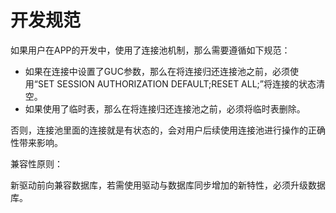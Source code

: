 # 开发规范<a name="ZH-CN_TOPIC_0244720257"></a>

如果用户在APP的开发中，使用了连接池机制，那么需要遵循如下规范：

-   如果在连接中设置了GUC参数，那么在将连接归还连接池之前，必须使用“SET SESSION AUTHORIZATION DEFAULT;RESET ALL;”将连接的状态清空。
-   如果使用了临时表，那么在将连接归还连接池之前，必须将临时表删除。

否则，连接池里面的连接就是有状态的，会对用户后续使用连接池进行操作的正确性带来影响。

兼容性原则：

新驱动前向兼容数据库，若需使用驱动与数据库同步增加的新特性，必须升级数据库。